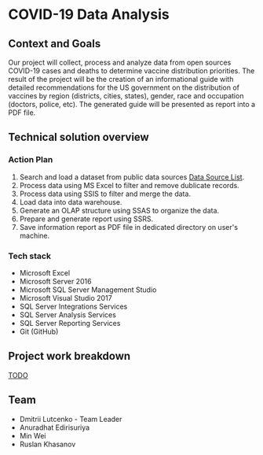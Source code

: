 # COVID-19 Data Analysis
## Context and Goals
Our project will collect, process and analyze data from open sources COVID-19 cases and deaths to determine vaccine distribution priorities. The result of the project will be the creation of an informational guide with detailed recommendations for the US government on the distribution of vaccines by region (districts, cities, states), gender, race and occupation (doctors, police, etc). The generated guide will be presented as report into a PDF file.
## Technical solution overview
### Action Plan
1. Search and load a dataset from public data sources [Data Source List](DataSourceList.md).
2. Process data using MS Excel to filter and remove dublicate records.
3. Process data using SSIS to filter and merge the data.
4. Load data into data warehouse.
5. Generate an OLAP structure using SSAS to organize the data.
6. Prepare and generate report using SSRS.
7. Save information report as PDF file in dedicated directory on user's machine.
### Tech stack
* Microsoft Excel
* Microsoft Server 2016
* Microsoft SQL Server Management Studio
* Microsoft Visual Studio 2017
* SQL Server Integrations Services
* SQL Server Analysis Services
* SQL Server Reporting Services
* Git (GitHub)
## Project work breakdown
[TODO](TODO.md)
## Team
- Dmitrii Lutcenko      - Team Leader
- Anuradhat Edirisuriya
- Min Wei        
- Ruslan Khasanov
